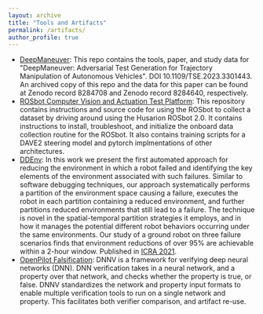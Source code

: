 ```yaml
---
layout: archive
title: "Tools and Artifacts"
permalink: /artifacts/
author_profile: true
---
```


- [DeepManeuver](https://github.com/MissMeriel/DeepManeuver): This repo contains the tools, paper, and study data for "DeepManeuver: Adversarial Test Generation for Trajectory Manipulation of Autonomous Vehicles". DOI 10.1109/TSE.2023.3301443. An archived copy of this repo and the data for this paper can be found at Zenodo record 8284708 and Zenodo record 8284640, respectively.
- [ROSbot Computer Vision and Actuation Test Platform](https://github.com/MissMeriel/ROSbot_data_collection): This repository contains instructions and source code for using the ROSbot to collect a dataset by driving around using the Husarion ROSbot 2.0. It contains instructions to install, troubleshoot, and initialize the onboard data collection routine for the ROSbot. It also contains training scripts for a DAVE2 steering model and pytorch implmentations of other architectures. 
- [DDEnv](https://github.com/MissMeriel/DDEnv): In this work we present the first automated approach for reducing the environment in which a robot failed and identifying the key elements of the environment associated with such failures. Similar to software debugging techniques, our approach systematically performs a partition of the environment space causing a failure, executes the robot in each partition containing a reduced environment, and further partitions reduced environments that still lead to a failure. The technique is novel in the spatial-temporal partition strategies it employs, and in how it manages the potential different robot behaviors occurring under the same environments. Our study of a ground robot on three failure scenarios finds that environment reductions of over 95% are achievable within a 2-hour window. Published in [ICRA 2021](https://ieeexplore.ieee.org/document/9561997).
- [OpenPilot Falsification](https://github.com/MissMeriel/openpilot-falsification): DNNV is a framework for verifying deep neural networks (DNN). 
DNN verification takes in a neural network, and a property over that network, and checks whether the property is true, or false. 
DNNV standardizes the network and property input formats to enable multiple verification tools to run on a single network and property. 
This facilitates both verifier comparison, and artifact re-use.